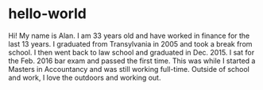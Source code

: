 # hello-world

Hi!  My name is Alan.  I am 33 years old and have worked in finance for the last 13 years.  I graduated from Transylvania in 2005 and took a break from school.  I then went back to law school and graduated in Dec. 2015.  I sat for the Feb. 2016 bar exam and passed the first time.  This was while I started a Masters in Accountancy and was still working full-time.  Outside of school and work, I love the outdoors and working out.  
